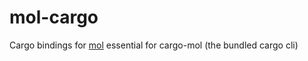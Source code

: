 # mol-cargo

Cargo bindings for [mol](https://github.com/DmitryDodzin/mol) essential for cargo-mol (the bundled cargo cli)
